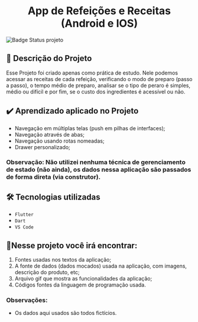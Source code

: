 <h1 align="center"> App de Refeições e Receitas (Android e IOS) </h1>

![Badge Status projeto](http://img.shields.io/static/v1?label=STATUS&message=CONCLUÍDO&color=GREEN&style=for-the-badge)

## :hammer: Descrição do Projeto
Esse Projeto foi criado apenas como prática de estudo. Nele podemos acessar as receitas de cada refeição, verificando o modo de preparo (passo a passo), o tempo médio de preparo, analisar se o tipo de peraro é simples, médio ou difícil e por fim, se o custo dos ingredientes é acessível ou não.
##

## ✔️ Aprendizado aplicado no Projeto

- Navegação em múltiplas telas (push em pilhas de interfaces);
- Navegação através de abas;
- Navegação usando rotas nomeadas;
- Drawer personalizado;

### Observação: Não utilizei nenhuma técnica de gerenciamento de estado (não ainda), os dados nessa aplicação são passados de forma direta (via construtor).
##

## 🛠️ Tecnologias utilizadas
- `Flutter`
- `Dart`
- `VS Code`

##

## 📁Nesse projeto você irá encontrar:

1. Fontes usadas nos textos da aplicação;
2. A fonte de dados (dados mocados) usada na aplicação, com imagens, descrição do produto, etc;
3. Arquivo gif que mostra as funcionalidades da aplicação;
4. Códigos fontes da linguagem de programação usada.

### Observações:

- Os dados aqui usados são todos fictícios.
